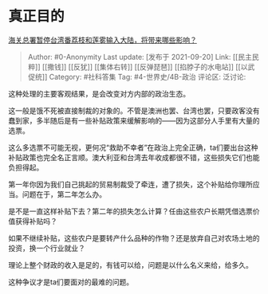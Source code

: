 # 真正目的
[海关总署暂停台湾番荔枝和莲雾输入大陆，将带来哪些影响？](https://www.zhihu.com/question/487754914/answer/2129884585)

> Author: #0-Anonymity
> Last update: [发布于 2021-09-20]
> Link: [[民主民粹]] [[撒钱]] [[反犹]] [[集体右转]] [[反弹琵琶]] [[掐脖子的水电站]] [[以武促统]]
> Category: #社科答集
> Tag: #4-世界史/4B-政治
> 评论区:
> 泛讨论:

这种处理的主要客观结果，是会改变对方内部的政治生态。

这一般是饿不死被直接制裁的对象的。不管是澳洲也罢、台湾也罢，只要政客没有蠢到家，多半随后是有一些补贴政策来缓解影响的——因为这部分人手里有大量的选票。

这么多选票不可能无视，更何况“救助不幸者”在政治上完全正确，ta们要出台这种补贴政策也完全名正言顺。澳大利亚和台湾去年收成都很不错，这些损失它们也能负担得起。

第一年你因为我们自己挑起的贸易制裁受了牵连，遭了损失，这个补贴给你理所应当。问题在于，第二年怎么办。

是不是一直这样补贴下去？第二年的损失怎么计算？任由这些农户长期凭借选票价值获得补贴吗？

如果不继续补贴，这些农户是要转产什么品种的作物？还是放弃自己对农场土地的投资，换一个行业就业？

理论上整个财政的收入是足的，有钱可以给，问题是以什么名义来给，给多久。

这种争议才是ta们要面对的最难的问题。
